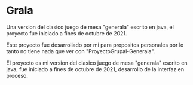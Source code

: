 # Grala

Una version del clasico juego de mesa "generala" escrito en java, el proyecto fue iniciado a fines de octubre de 2021.

Este proyecto fue desarrollado por mi para propositos personales por lo tanto no tiene nada que ver con "ProyectoGrupal-Generala".

El proyecto es mi version del clasico juego de mesa "generala" escrito en java, fue iniciado a fines de octubre de 2021, desarrollo de la interfaz en proceso.
